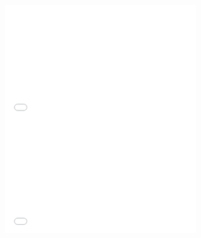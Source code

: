 


<div style="position: relative; padding: 30% 45%;">
<iframe style="position: absolute; width: 100%; height: 100%; left: 0; top: 0;" src="//player.bilibili.com/player.html?aid=299878494&bvid=BV1eF411V7xU&cid=744731526&page=1&as_wide=1&high_quality=1&danmaku=0" frameborder="no" scrolling="no"></iframe>
</div> 

<div style="position: relative; padding: 30% 45%;">
<iframe style="position: absolute; width: 100%; height: 100%; left: 0; top: 0;" src="//player.bilibili.com/player.html?aid=856945260&bvid=BV1YV4y147HR&cid=801996513&page=1&as_wide=1&high_quality=1&danmaku=0" frameborder="no" scrolling="no"></iframe>
</div> 